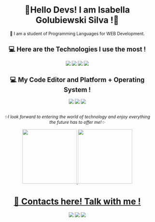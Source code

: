 <div align="center">
  <h1>💖Hello Devs! I am Isabella Golubiewski Silva !💖</h1>
  <p>📖 I am a student of Programming Languages ​​for WEB Development.</p>
</div>

<h2 align="center">💻 Here are the Technologies I use the most !</h2>
<div align="center" style="display: inline_block">
  <img src="https://img.shields.io/badge/react-%2320232a.svg?style=for-the-badge&logo=react&logoColor=%2361DAFB">
  <img src="https://img.shields.io/badge/node.js-6DA55F?style=for-the-badge&logo=node.js&logoColor=white">
  <img src="https://img.shields.io/badge/express.js-%23404d59.svg?style=for-the-badge&logo=express&logoColor=%2361DAFB">
  <img src="https://img.shields.io/badge/MySQL-00000F?style=for-the-badge&logo=mysql&logoColor=white">
</div>
<h2 align="center">💻 My Code Editor and Platform + Operating System !</h2>
<div align="center">
  <img src="https://img.shields.io/badge/Vscode-007ACC?style=for-the-badge&logo=visual-studio-code&logoColor=white">
  <img src="https://img.shields.io/badge/GitHub-100000?style=for-the-badge&logo=github&logoColor=white)](https://github.com/SEUUSERNAME">
  <img src="https://img.shields.io/badge/Windows-000?style=for-the-badge&logo=windows&logoColor=2CA5E0">
</div>
<br>
<p align="center"><em>✨I look forward to entering the world of technology and enjoy everything the future has to offer me!✨</em></p>

<div align="center">
<a href="https://github.com/isagodev">
<img loading="lazy" height="180em" src="https://github-readme-stats.vercel.app/api/top-langs/?username=isagodev&layout=compact&langs_count=7&theme=dracula"/>
<img loading="lazy" height="180em" src="https://github-readme-stats.vercel.app/api?username=isagodev&show_icons=true&theme=dracula&include_all_commits=true&count_private=true"/>
</div>

<div align="center">
  <h1 align="center">📲 Contacts here! Talk with me !</h1>
  <a href="https://www.linkedin.com/in/seu-usuário-linkedln-aqui" target="_blank"><img loading="lazy" src="https://img.shields.io/badge/-LinkedIn-%230077B5?style=for-the-badge&logo=linkedin&logoColor=white" target="_blank"></a>
  <a href ="mailto:isagolp07@gmail.com"><img loading="lazy" src="https://img.shields.io/badge/Gmail-D14836?style=for-the-badge&logo=gmail&logoColor=white" target="_blank"></a>
  <a href="https://wa.me/+55 27 99689-2687" target="_blank"><img loading="lazy" src="https://img.shields.io/badge/WhatsApp-25D366?style=for-the-badge&logo=whatsapp&logoColor=white" target="_blank"></a>
</div>
